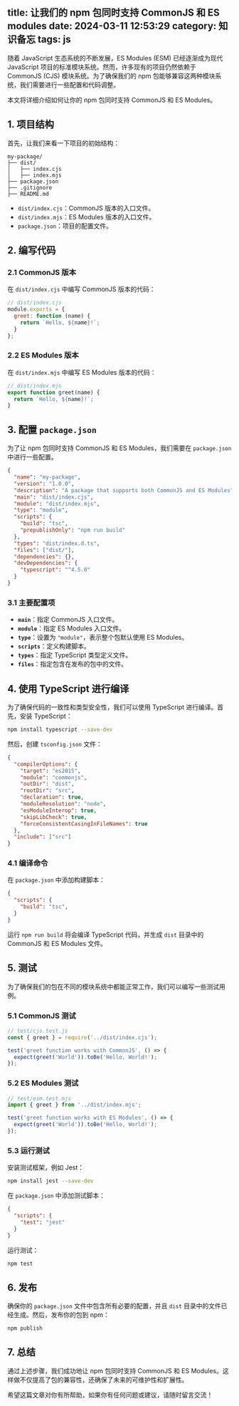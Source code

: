 title: 让我们的 npm 包同时支持 CommonJS 和 ES modules
date: 2024-03-11 12:53:29
category: 知识备忘
tags: js
---


随着 JavaScript 生态系统的不断发展，ES Modules (ESM) 已经逐渐成为现代 JavaScript 项目的标准模块系统。然而，许多现有的项目仍然依赖于 CommonJS (CJS) 模块系统。为了确保我们的 npm 包能够兼容这两种模块系统，我们需要进行一些配置和代码调整。

本文将详细介绍如何让你的 npm 包同时支持 CommonJS 和 ES Modules。

## 1. 项目结构

首先，让我们来看一下项目的初始结构：

```
my-package/
├── dist/
│   ├── index.cjs
│   ├── index.mjs
├── package.json
├── .gitignore
├── README.md
```

- `dist/index.cjs`：CommonJS 版本的入口文件。
- `dist/index.mjs`：ES Modules 版本的入口文件。
- `package.json`：项目的配置文件。

## 2. 编写代码

### 2.1 CommonJS 版本

在 `dist/index.cjs` 中编写 CommonJS 版本的代码：

```javascript
// dist/index.cjs
module.exports = {
  greet: function (name) {
    return `Hello, ${name}!`;
  }
};
```

### 2.2 ES Modules 版本

在 `dist/index.mjs` 中编写 ES Modules 版本的代码：

```javascript
// dist/index.mjs
export function greet(name) {
  return `Hello, ${name}!`;
}
```

## 3. 配置 `package.json`

为了让 npm 包同时支持 CommonJS 和 ES Modules，我们需要在 `package.json` 中进行一些配置。

```json
{
  "name": "my-package",
  "version": "1.0.0",
  "description": "A package that supports both CommonJS and ES Modules",
  "main": "dist/index.cjs",
  "module": "dist/index.mjs",
  "type": "module",
  "scripts": {
    "build": "tsc",
    "prepublishOnly": "npm run build"
  },
  "types": "dist/index.d.ts",
  "files": ["dist/"],
  "dependencies": {},
  "devDependencies": {
    "typescript": "^4.5.0"
  }
}
```

### 3.1 主要配置项

- **`main`**：指定 CommonJS 入口文件。
- **`module`**：指定 ES Modules 入口文件。
- **`type`**：设置为 `"module"`，表示整个包默认使用 ES Modules。
- **`scripts`**：定义构建脚本。
- **`types`**：指定 TypeScript 类型定义文件。
- **`files`**：指定包含在发布的包中的文件。

## 4. 使用 TypeScript 进行编译

为了确保代码的一致性和类型安全性，我们可以使用 TypeScript 进行编译。首先，安装 TypeScript：

```sh
npm install typescript --save-dev
```

然后，创建 `tsconfig.json` 文件：

```json
{
  "compilerOptions": {
    "target": "es2015",
    "module": "commonjs",
    "outDir": "dist",
    "rootDir": "src",
    "declaration": true,
    "moduleResolution": "node",
    "esModuleInterop": true,
    "skipLibCheck": true,
    "forceConsistentCasingInFileNames": true
  },
  "include": ["src"]
}
```

### 4.1 编译命令

在 `package.json` 中添加构建脚本：

```json
{
  "scripts": {
    "build": "tsc",
  }
}
```

运行 `npm run build` 将会编译 TypeScript 代码，并生成 `dist` 目录中的 CommonJS 和 ES Modules 文件。

## 5. 测试

为了确保我们的包在不同的模块系统中都能正常工作，我们可以编写一些测试用例。

### 5.1 CommonJS 测试

```javascript
// test/cjs.test.js
const { greet } = require('../dist/index.cjs');

test('greet function works with CommonJS', () => {
  expect(greet('World')).toBe('Hello, World!');
});
```

### 5.2 ES Modules 测试

```javascript
// test/esm.test.mjs
import { greet } from '../dist/index.mjs';

test('greet function works with ES Modules', () => {
  expect(greet('World')).toBe('Hello, World!');
});
```

### 5.3 运行测试

安装测试框架，例如 Jest：

```sh
npm install jest --save-dev
```

在 `package.json` 中添加测试脚本：

```json
{
  "scripts": {
    "test": "jest"
  }
}
```

运行测试：

```sh
npm test
```

## 6. 发布

确保你的 `package.json` 文件中包含所有必要的配置，并且 `dist` 目录中的文件已经生成。然后，发布你的包到 npm：

```sh
npm publish
```

## 7. 总结

通过上述步骤，我们成功地让 npm 包同时支持 CommonJS 和 ES Modules。这样做不仅提高了包的兼容性，还确保了未来的可维护性和扩展性。

希望这篇文章对你有所帮助，如果你有任何问题或建议，请随时留言交流！
